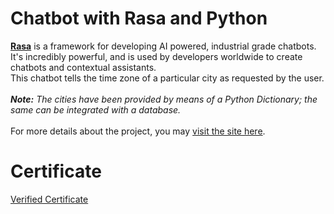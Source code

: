 # Chatbot with Rasa and Python
<b><a href="https://rasa.com/">Rasa</a></b> is a framework for developing AI powered, industrial grade chatbots. It's incredibly powerful, and is used by developers worldwide to create chatbots and contextual assistants.<br>
This chatbot tells the time zone of a particular city as requested by the user.<br><br>
<i><b>Note:</b> The cities have been provided by means of a Python Dictionary; the same can be integrated with a database.</i><br><br>
For more details about the project, you may <a href="https://www.coursera.org/projects/chatbot-rasa-python">visit the site here</a>.
# Certificate
<a href="https://www.coursera.org/account/accomplishments/certificate/GYXACVX9RZVF">Verified Certificate</a><br>
